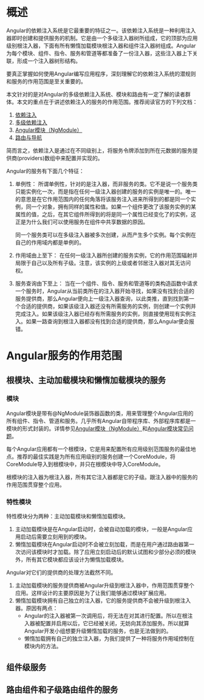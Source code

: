 # 概述

Angular的依赖注入系统是它最重要的特征之一。该依赖注入系统是一种利用注入器即时创建和提供服务的机制。它是由一个多级注入器树所组成，它的顶部为应用级别根注入器，下面有所有懒惰加载模块根注入器和组件注入器树组成。Angular为每个模块、组件、指令、服务和管道等都准备了一份注入器，这些注入器上下关联，形成一个注入器树形结构。

要真正掌握如何使用Angular编写应用程序，深刻理解它的依赖注入系统的潜规则和服务的作用范围是至关重要的。

本文针对的是对Angular的多级依赖注入系统、模块和路由有一定了解的读者群体。本文的重点在于讲述依赖注入的服务的作用范围。推荐阅读官方的下列文档：
1. [依赖注入](#https://angular.cn/docs/ts/latest/guide/dependency-injection.html)
1. [多级依赖注入](#https://angular.cn/docs/ts/latest/guide/hierarchical-dependency-injection.html)
1. [Angular模块（NgModule）](#https://angular.cn/docs/ts/latest/guide/ngmodule.html)
1. [路由与导航](#https://angular.cn/docs/ts/latest/guide/router.html)

简而言之，依赖注入是通过在不同级别上，将服务令牌添加到所在元数据的服务提供商(providers)数组中来配置并实现的。

Angular的服务有下面几个特征：
1. 单例性：
    所谓单例性，针对的是注入器，而非服务的类。它不是说一个服务类只能实例化一次，而是指在任何一级注入器创建的服务的实例是唯一的。唯一的意思是在它作用范围内的任何角落将该服务注入进来所得到的都是同一个实例，同一个对象，拥有同样的属性和值。如果一个组件更改了该服务实例的某属性的值，之后，在其它组件所得到的将是同一个属性已经变化了的实例，这正是为什么我们可以使用服务在组件中共享数据的原因。

    同一个服务类可以在多级注入器被多次创建，从而产生多个实例。每个实例在自己的作用域内都是单例的。

1. 作用域由上至下：
    在任何一级注入器所创建的服务实例，它的作用范围辐射并局限于自己以及所有子级。注意，该实例的上级或者邻居注入器对其无访问权。

1. 服务查询由下至上：
    当在一个组件、指令、服务和管道等的类构造函数中请求一个服务时，Angular从当前类所在的注入器开始寻找，如果没有找到合适的服务提供商，那么Angular便向上一级注入器查询，以此类推，直到找到第一个合适的提供商，如果该级注入器还没有所需服务的实例，则创建一个实例并完成注入。如果该级注入器已经存有所需服务的实例，则直接使用现有实例注入。如果一路查询到根注入器都没有找到合适的提供商，那么Angular便会报错。

# Angular服务的作用范围

## 根模块、主动加载模块和懒惰加载模块的服务

### 模块

Angular模块是带有@NgModule装饰器函数的类，用来管理整个Angular应用的所有组件、指令、管道和服务。几乎所有Angular自带程序库、外部程序库都是一模块的形式封装的。详情参见[Angular模块（NgModule）](#https://angular.cn/docs/ts/latest/guide/ngmodule.html)和[Angular模块常见问题](#https://angular.cn/docs/ts/latest/cookbook/ngmodule-faq.html)。

每个Angular应用都有一个根模块，它是用来配置所有应用级别范围服务的最佳地点。推荐的最佳实践是为所有应用级别的服务创建一个CoreModule，将CoreModule导入到根模块中，并只在根模块中导入CoreModule。

根模块的注入器为根注入器，所有其它注入器都是它的子级。跟注入器中的服务的作用范围贯穿整个应用。

### 特性模块

特性模块分为两种：主动加载模块和懒惰加载模块。

1. 主动加载模块是在Angular启动时，会被自动加载的模块，一般是Angular应用启动后需要立刻用到的模块。
1. 懒惰加载模块在Angular启动时不会被立刻加载，而是在用户通过路由器第一次访问该模块时才加载。除了应用立刻启动后的默认试图和少部分必须的模块外，所有其它模块都应该设计为懒惰加载模块。 

Angular对它们的提供商的处理方法截然不同。

1. 主动加载模块的服务提供商被Angular升级到根注入器中，作用范围贯穿整个应用。这样设计的主要原因是为了让我们能够通过模块扩展应用。
1. 懒惰加载模块拥有自己独立的注入器，它的服务提供商不会被升级到根注入器。原因有两点：
    * Angular的注入器被第一次调用后，将无法在对其进行配置。所以在根注入器被配置并启用以后，它已经被关闭，无妨向其添加服务。所以就算Angular开发小组想要升级懒惰加载的服务，也是无法做到的。
    * 懒惰加载拥有自己的独立注入器，为我们提供了一种将服务作用域控制在模块内的方法。   


## 组件级服务

## 路由组件和子级路由组件的服务

## 




